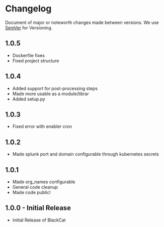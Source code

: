 # Changelog
Document of major or noteworth changes made between versions.
We use [SemVer](https://semver.org/) for Versioning.
##  1.0.5
* Dockerfile fixes
* Fixed project structure
##  1.0.4
* Added support for post-processing steps
* Made more usable as a module/librar
* Added setup.py

##  1.0.3  
* Fixed error with enabler cron

##  1.0.2  
* Made splunk port and domain configurable through kubernetes secrets

##  1.0.1 
* Made org_names configurable
* General code cleanup
* Made code public!

##  1.0.0 - Initial Release
* Initial Release of BlackCat 